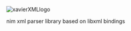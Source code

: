 ![xavierXMLlogo](https://github.com/sainttttt/xavierXML/assets/58609876/2cd64727-a209-4747-bc72-3be801f6d197)

nim xml parser library based on libxml bindings
